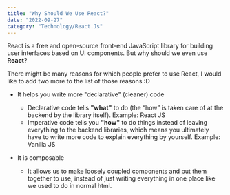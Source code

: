 ```yaml
---
title: "Why Should We Use React?"
date: "2022-09-27"
category: "Technology/React.Js"
---
```


React is a free and open-source front-end JavaScript library for building user interfaces based on UI components. But why should we even use **React**?

There might be many reasons for which people prefer to use React, I would like to add two more to the list of those reasons :D

- It helps you write more "declarative" (cleaner) code

  - Declarative code tells **"what"** to do (the “how” is taken care of at the backend by the library itself). Example: React JS
  - Imperative code tells you **"how"** to do things instead of leaving everything to the backend libraries, which means you ultimately have to write more code to explain everything by yourself. Example: Vanilla JS

- It is composable

  - It allows us to make loosely coupled components and put them together to use, instead of just writing everything in one place like we used to do in normal html.
